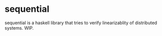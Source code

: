 # sequential

sequential is a haskell library that tries to verify linearizablity of distributed systems. WIP.
